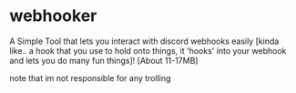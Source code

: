 # webhooker
A Simple Tool that lets you interact with discord webhooks easily [kinda like.. a hook that you use to hold onto things, it 'hooks' into your webhook and lets you do many fun things]! [About 11-17MB]

note that im not responsible for any trolling

